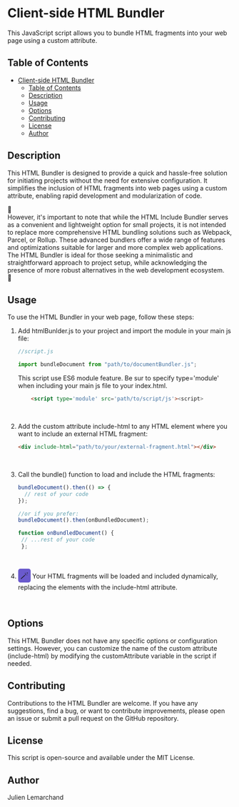 # Client-side HTML Bundler

This JavaScript script allows you to bundle HTML fragments into your web page using a custom attribute.

## Table of Contents

- [Client-side HTML Bundler](#client-side-html-bundler)
  - [Table of Contents](#table-of-contents)
  - [Description](#description)
  - [Usage](#usage)
  - [Options](#options)
  - [Contributing](#contributing)
  - [License](#license)
  - [Author](#author)

## Description

This HTML Bundler is designed to provide a quick and hassle-free solution for initiating projects without the need for extensive configuration. It simplifies the inclusion of HTML fragments into web pages using a custom attribute, enabling rapid development and modularization of code.

🚨 <br>
However, it's important to note that while the HTML Include Bundler serves as a convenient and lightweight option for small projects, it is not intended to replace more comprehensive HTML bundling solutions such as Webpack, Parcel, or Rollup. These advanced bundlers offer a wide range of features and optimizations suitable for larger and more complex web applications. The HTML Bundler is ideal for those seeking a minimalistic and straightforward approach to project setup, while acknowledging the presence of more robust alternatives in the web development ecosystem.
<br> 🚨

## Usage

To use the HTML Bundler in your web page, follow these steps:

1. Add htmlBunlder.js to your project and import the module in your main js file:

   ```javascript
   //script.js

   import bundleDocument from "path/to/documentBundler.js";
   ```

    This script use ES6 module feature. Be sur to specify type='module' when including your main js file to your index.html. 

    ```html 
        <script type='module' src='path/to/script/js'><script>
    ```
    <br>

2. Add the custom attribute include-html to any HTML element where you want to include an external HTML fragment:

   ```html
   <div include-html="path/to/your/external-fragment.html"></div>
   ```
    <br>

3. Call the bundle() function to load and include the HTML fragments:

   ```javascript
   bundleDocument().then(() => {
     // rest of your code
   });

   //or if you prefer:
   bundleDocument().then(onBundledDocument);

   function onBundledDocument() {
    // ...rest of your code
    };
   ```
    <br>

4. <span style='background-color:slateblue;border-radius:5px;padding:5px;font-size:large'>🪄</span> 
Your HTML fragments will be loaded and included dynamically, replacing the elements with the include-html attribute.
<br>

## Options

This HTML Bundler does not have any specific options or configuration settings. However, you can customize the name of the custom attribute (include-html) by modifying the customAttribute variable in the script if needed.


## Contributing

Contributions to the HTML Bundler are welcome. If you have any suggestions, find a bug, or want to contribute improvements, please open an issue or submit a pull request on the GitHub repository.

## License

This script is open-source and available under the MIT License.

## Author

Julien Lemarchand

